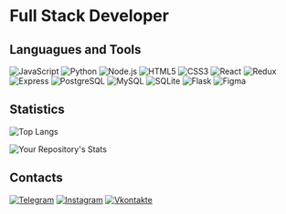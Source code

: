 # Full Stack Developer

## Languagues and Tools

![JavaScript](https://img.shields.io/badge/-JavaScript-262424?style=for-the-badge&logo=javascript)
![Python](https://img.shields.io/badge/Python-262424?style=for-the-badge&logo=Python)
![Node.js](https://img.shields.io/badge/Node.js-262424?style=for-the-badge&logo=Node.js)
![HTML5](https://img.shields.io/badge/-HTML5-262424?style=for-the-badge&logo=HTML5)
![CSS3](https://img.shields.io/badge/-CSS3-262424?style=for-the-badge&logo=CSS3&logoColor=1572B6)
![React](https://img.shields.io/badge/React-262424?style=for-the-badge&logo=react)
![Redux](https://img.shields.io/badge/Redux-262424?style=for-the-badge&logo=redux&logoColor=764ABC)
![Express](https://img.shields.io/badge/Express-262424?style=for-the-badge&logo=Express)
![PostgreSQL](https://img.shields.io/badge/PostgreSQL-262424?style=for-the-badge&logo=PostgreSQL)
![MySQL](https://img.shields.io/badge/MySQL-262424?style=for-the-badge&logo=MySQL)
![SQLite](https://img.shields.io/badge/SQLite-262424?style=for-the-badge&logo=SQLite&logoColor=003B57)
![Flask](https://img.shields.io/badge/Flask-262424?style=for-the-badge&logo=Flask)
![Figma](https://img.shields.io/badge/Figma-262424?style=for-the-badge&logo=Figma)

## Statistics

![Top Langs](https://github-readme-stats.vercel.app/api/top-langs/?username=aaalace&theme=dark)

![Your Repository's Stats](https://github-readme-stats.vercel.app/api?username=aaalace&show_icons=true&theme=dark)

## Contacts

[![Telegram](https://img.shields.io/badge/Telegram-262424?style=for-the-badge&logo=Telegram)](https://t.me/aaalace)
[![Instagram](https://img.shields.io/badge/Instagram-262424?style=for-the-badge&logo=Instagram)](https://www.instagram.com/aaalace)
[![Vkontakte](https://img.shields.io/badge/VK-262424?style=for-the-badge&logo=Vk&logoColor=0077FF)](https://vk.com/aaalace)
